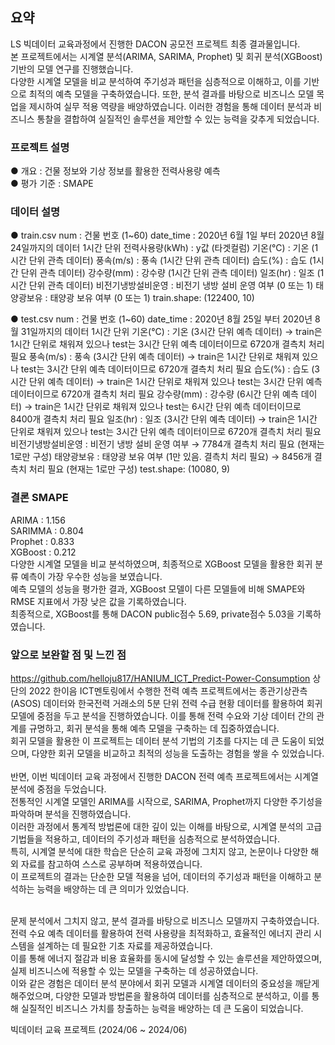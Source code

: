 ## 요약
LS 빅데이터 교육과정에서 진행한 DACON 공모전 프로젝트 최종 결과물입니다.     
본 프로젝트에서는 시계열 분석(ARIMA, SARIMA, Prophet) 및 회귀 분석(XGBoost) 기반의 모델 연구를 진행했습니다.  
다양한 시계열 모델을 비교 분석하여 주기성과 패턴을 심층적으로 이해하고, 이를 기반으로 최적의 예측 모델을 구축하였습니다. 또한, 분석 결과를 바탕으로 비즈니스 모델 목업을 제시하여 실무 적용 역량을 배양하였습니다. 이러한 경험을 통해 데이터 분석과 비즈니스 통찰을 결합하여 실질적인 솔루션을 제안할 수 있는 능력을 갖추게 되었습니다.      

### 프로젝트 설명
● 개요 : 건물 정보와 기상 정보를 활용한 전력사용량 예측       
● 평가 기준 : SMAPE

### 데이터 설명
● train.csv
num : 건물 번호 (1~60)
date_time : 2020년 6월 1일 부터 2020년 8월 24일까지의 데이터 1시간 단위
전력사용량(kWh) : y값 (타겟컬럼)
기온(°C) : 기온 (1시간 단위 관측 데이터)
풍속(m/s) : 풍속 (1시간 단위 관측 데이터)
습도(%) : 습도 (1시간 단위 관측 데이터)
강수량(mm) : 강수량 (1시간 단위 관측 데이터)
일조(hr) : 일조 (1시간 단위 관측 데이터)
비전기냉방설비운영 : 비전기 냉방 설비 운영 여부 (0 또는 1)
태양광보유 : 태양광 보유 여부 (0 또는 1)
train.shape: (122400, 10)

● test.csv
num : 건물 번호 (1~60)
date_time : 2020년 8월 25일 부터 2020년 8월 31일까지의 데이터 1시간 단위
기온(°C) : 기온 (3시간 단위 예측 데이터) → train은 1시간 단위로 채워져 있으나 test는 3시간 단위 예측 데이터이므로 6720개 결측치 처리 필요
풍속(m/s) : 풍속 (3시간 단위 예측 데이터) → train은 1시간 단위로 채워져 있으나 test는 3시간 단위 예측 데이터이므로 6720개 결측치 처리 필요
습도(%) : 습도 (3시간 단위 예측 데이터) → train은 1시간 단위로 채워져 있으나 test는 3시간 단위 예측 데이터이므로 6720개 결측치 처리 필요
강수량(mm) : 강수량 (6시간 단위 예측 데이터) → train은 1시간 단위로 채워져 있으나 test는 6시간 단위 예측 데이터이므로 8400개 결측치 처리 필요
일조(hr) : 일조 (3시간 단위 예측 데이터) → train은 1시간 단위로 채워져 있으나 test는 3시간 단위 예측 데이터이므로 6720개 결측치 처리 필요
비전기냉방설비운영 : 비전기 냉방 설비 운영 여부 → 7784개 결측치 처리 필요 (현재는 1로만 구성)
태양광보유 : 태양광 보유 여부 (1만 있음. 결측치 처리 필요) → 8456개 결측치 처리 필요 (현재는 1로만 구성)
test.shape: (10080, 9)

### 결론 SMAPE
ARIMA : 1.156   
SARIMMA : 0.804   
Prophet : 0.833   
XGBoost : 0.212   
다양한 시계열 모델을 비교 분석하였으며, 최종적으로 XGBoost 모델을 활용한 회귀 분류 예측이 가장 우수한 성능을 보였습니다.    
예측 모델의 성능을 평가한 결과, XGBoost 모델이 다른 모델들에 비해 SMAPE와 RMSE 지표에서 가장 낮은 값을 기록하였습니다​​.    
최종적으로, XGBoost를 통해 DACON public점수 5.69, private점수 5.03을 기록하였습니다. 
                    
### 앞으로 보완할 점 및 느낀 점
https://github.com/helloju817/HANIUM_ICT_Predict-Power-Consumption
상단의 2022 한이음 ICT멘토링에서 수행한 전력 예측 프로젝트에서는 종관기상관측(ASOS) 데이터와 한국전력 거래소의 5분 단위 전력 수급 현황 데이터를 활용하여 회귀 모델에 중점을 두고 분석을 진행하였습니다. 
이를 통해 전력 수요와 기상 데이터 간의 관계를 규명하고, 회귀 분석을 통해 예측 모델을 구축하는 데 집중하였습니다.     
회귀 모델을 활용한 이 프로젝트는 데이터 분석 기법의 기초를 다지는 데 큰 도움이 되었으며, 다양한 회귀 모델을 비교하고 최적의 성능을 도출하는 경험을 쌓을 수 있었습니다.    
<br>
반면, 이번 빅데이터 교육 과정에서 진행한 DACON 전력 예측 프로젝트에서는 시계열 분석에 중점을 두었습니다.     
전통적인 시계열 모델인 ARIMA를 시작으로, SARIMA, Prophet까지 다양한 주기성을 파악하며 분석을 진행하였습니다.      
이러한 과정에서 통계적 방법론에 대한 깊이 있는 이해를 바탕으로, 시계열 분석의 고급 기법들을 적용하고, 데이터의 주기성과 패턴을 심층적으로 분석하였습니다.     
특히, 시계열 분석에 대한 학습은 단순히 교육 과정에 그치지 않고, 논문이나 다양한 해외 자료를 참고하여 스스로 공부하며 적용하였습니다.    
이 프로젝트의 결과는 단순한 모델 적용을 넘어, 데이터의 주기성과 패턴을 이해하고 분석하는 능력을 배양하는 데 큰 의미가 있었습니다.     
<br>

문제 분석에서 그치지 않고, 분석 결과를 바탕으로 비즈니스 모델까지 구축하였습니다.    
전력 수요 예측 데이터를 활용하여 전력 사용량을 최적화하고, 효율적인 에너지 관리 시스템을 설계하는 데 필요한 기초 자료를 제공하였습니다.     
이를 통해 에너지 절감과 비용 효율화를 동시에 달성할 수 있는 솔루션을 제안하였으며, 실제 비즈니스에 적용할 수 있는 모델을 구축하는 데 성공하였습니다.     
이와 같은 경험은 데이터 분석 분야에서 회귀 모델과 시계열 데이터의 중요성을 깨닫게 해주었으며, 다양한 모델과 방법론을 활용하여 데이터를 심층적으로 분석하고, 이를 통해 실질적인 비즈니스 가치를 창출하는 능력을 배양하는 데 큰 도움이 되었습니다.     

빅데이터 교육 프로젝트
(2024/06 ~ 2024/06)
